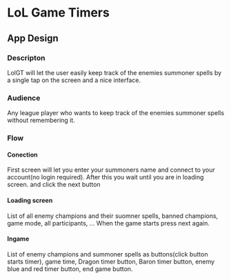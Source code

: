 # LoL Game Timers
## App Design
### Descripton
LolGT will let the user easily keep track of the enemies summoner spells by a single tap on the screen and a nice interface.

### Audience
Any league player who wants to keep track of the enemies summoner spells without remembering it.

### Flow
#### Conection
First screen will let you enter your summoners name and connect to your account(no login required). After this you wait until you are in loading screen. and click the next button

#### Loading screen
List of all enemy champions and their suomner spells, banned champions, game mode, all participants, ...
When the game starts press next again.

#### Ingame
List of enemy champions and summoner spells as buttons(click button starts timer), game time, Dragon timer button, Baron timer button, enemy blue and red timer button, end game button.

